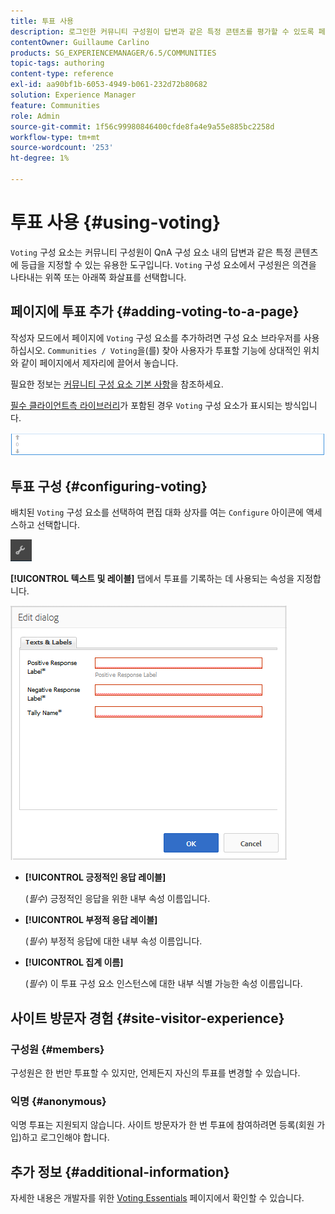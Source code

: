 ```yaml
---
title: 투표 사용
description: 로그인한 커뮤니티 구성원이 답변과 같은 특정 콘텐츠를 평가할 수 있도록 페이지에 투표 구성 요소를 추가하는 방법을 알아봅니다.
contentOwner: Guillaume Carlino
products: SG_EXPERIENCEMANAGER/6.5/COMMUNITIES
topic-tags: authoring
content-type: reference
exl-id: aa90bf1b-6053-4949-b061-232d72b80682
solution: Experience Manager
feature: Communities
role: Admin
source-git-commit: 1f56c99980846400cfde8fa4e9a55e885bc2258d
workflow-type: tm+mt
source-wordcount: '253'
ht-degree: 1%

---
```


# 투표 사용 {#using-voting}

`Voting` 구성 요소는 커뮤니티 구성원이 QnA 구성 요소 내의 답변과 같은 특정 콘텐츠에 등급을 지정할 수 있는 유용한 도구입니다. `Voting` 구성 요소에서 구성원은 의견을 나타내는 위쪽 또는 아래쪽 화살표를 선택합니다.

## 페이지에 투표 추가 {#adding-voting-to-a-page}

작성자 모드에서 페이지에 `Voting` 구성 요소를 추가하려면 구성 요소 브라우저를 사용하십시오. `Communities / Voting`을(를) 찾아 사용자가 투표할 기능에 상대적인 위치와 같이 페이지에서 제자리에 끌어서 놓습니다.

필요한 정보는 [커뮤니티 구성 요소 기본 사항](basics.md)을 참조하세요.

[필수 클라이언트측 라이브러리](essentials-voting.md#essentials-for-client-side)가 포함된 경우 `Voting` 구성 요소가 표시되는 방식입니다.

![투표 구성 요소](assets/voting-component.png)

## 투표 구성 {#configuring-voting}

배치된 `Voting` 구성 요소를 선택하여 편집 대화 상자를 여는 `Configure` 아이콘에 액세스하고 선택합니다.

![구성](assets/configure-new.png)

**[!UICONTROL 텍스트 및 레이블]** 탭에서 투표를 기록하는 데 사용되는 속성을 지정합니다.

![투표 레이블](assets/voting-label.png)

* **[!UICONTROL 긍정적인 응답 레이블]**

  (*필수*) 긍정적인 응답을 위한 내부 속성 이름입니다.

* **[!UICONTROL 부정적 응답 레이블]**

  (*필수*) 부정적 응답에 대한 내부 속성 이름입니다.

* **[!UICONTROL 집계 이름]**

  (*필수*) 이 투표 구성 요소 인스턴스에 대한 내부 식별 가능한 속성 이름입니다.

## 사이트 방문자 경험 {#site-visitor-experience}

### 구성원 {#members}

구성원은 한 번만 투표할 수 있지만, 언제든지 자신의 투표를 변경할 수 있습니다.

### 익명 {#anonymous}

익명 투표는 지원되지 않습니다. 사이트 방문자가 한 번 투표에 참여하려면 등록(회원 가입)하고 로그인해야 합니다.

## 추가 정보 {#additional-information}

자세한 내용은 개발자를 위한 [Voting Essentials](essentials-voting.md) 페이지에서 확인할 수 있습니다.
